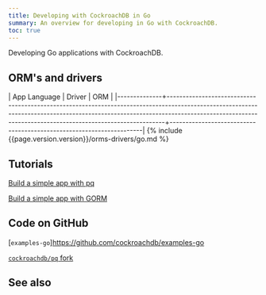 ```yaml
---
title: Developing with CockroachDB in Go
summary: An overview for developing in Go with CockroachDB.
toc: true
---
```


Developing Go applications with CockroachDB.

## ORM's and drivers

| App Language | Driver                                                                                                                                                                                                                                  | ORM                                                                 |
|--------------+-----------------------------------------------------------------------------------------------------------------------------------------------------------------------------------------------------------------------------------------+---------------------------------------------------------------------|
{% include {{page.version.version}}/orms-drivers/go.md %}

## Tutorials

[Build a simple app with pq](../build-a-go-app-with-cockroachdb.html)

[Build a simple app with GORM](../build-a-go-app-with-cockroachdb-gorm.html)

## Code on GitHub

[`examples-go`]https://github.com/cockroachdb/examples-go

[`cockroachdb/pq` fork](https://github.com/cockroachdb/pq)

## See also
